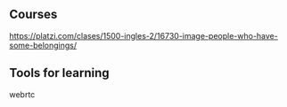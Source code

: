 ## Courses

https://platzi.com/clases/1500-ingles-2/16730-image-people-who-have-some-belongings/

## Tools for learning

webrtc
